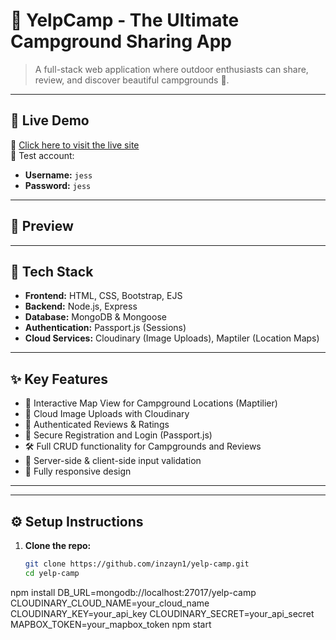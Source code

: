 # 🌲 YelpCamp - The Ultimate Campground Sharing App


> A full-stack web application where outdoor enthusiasts can share, review, and discover beautiful campgrounds 🌄.

---

## 🚀 Live Demo

🔗 [Click here to visit the live site](https://your-deployment-link.com)  
🧪 Test account:  
- **Username:** `jess`  
- **Password:** `jess`

---

## 📸 Preview



---

## 🧰 Tech Stack

- **Frontend:** HTML, CSS, Bootstrap, EJS
- **Backend:** Node.js, Express
- **Database:** MongoDB & Mongoose
- **Authentication:** Passport.js (Sessions)
- **Cloud Services:** Cloudinary (Image Uploads), Maptiler (Location Maps)

---

## ✨ Key Features

- 🧭 Interactive Map View for Campground Locations (Maptilier)
- 📸 Cloud Image Uploads with Cloudinary
- 🧾 Authenticated Reviews & Ratings
- 🔐 Secure Registration and Login (Passport.js)
- 🛠 Full CRUD functionality for Campgrounds and Reviews
- 🧼 Server-side & client-side input validation
- 📱 Fully responsive design

---


---

## ⚙️ Setup Instructions

1. **Clone the repo:**
   ```bash
   git clone https://github.com/inzayn1/yelp-camp.git
   cd yelp-camp
npm install
DB_URL=mongodb://localhost:27017/yelp-camp
CLOUDINARY_CLOUD_NAME=your_cloud_name
CLOUDINARY_KEY=your_api_key
CLOUDINARY_SECRET=your_api_secret
MAPBOX_TOKEN=your_mapbox_token
npm start


